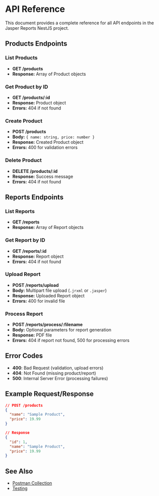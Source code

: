 # API Reference

This document provides a complete reference for all API endpoints in the Jasper Reports NestJS project.

## Products Endpoints

### List Products
- **GET /products**
- **Response:** Array of Product objects

### Get Product by ID
- **GET /products/:id**
- **Response:** Product object
- **Errors:** 404 if not found

### Create Product
- **POST /products**
- **Body:** `{ name: string, price: number }`
- **Response:** Created Product object
- **Errors:** 400 for validation errors

### Delete Product
- **DELETE /products/:id**
- **Response:** Success message
- **Errors:** 404 if not found

## Reports Endpoints

### List Reports
- **GET /reports**
- **Response:** Array of Report objects

### Get Report by ID
- **GET /reports/:id**
- **Response:** Report object
- **Errors:** 404 if not found

### Upload Report
- **POST /reports/upload**
- **Body:** Multipart file upload (`.jrxml` or `.jasper`)
- **Response:** Uploaded Report object
- **Errors:** 400 for invalid file

### Process Report
- **POST /reports/process/:filename**
- **Body:** Optional parameters for report generation
- **Response:** PDF file
- **Errors:** 404 if report not found, 500 for processing errors

## Error Codes
- **400**: Bad Request (validation, upload errors)
- **404**: Not Found (missing product/report)
- **500**: Internal Server Error (processing failures)

## Example Request/Response
```json
// POST /products
{
  "name": "Sample Product",
  "price": 19.99
}
```

```json
// Response
{
  "id": 1,
  "name": "Sample Product",
  "price": 19.99
}
```

## See Also
- [Postman Collection](./postman.md)
- [Testing](./testing.md)

